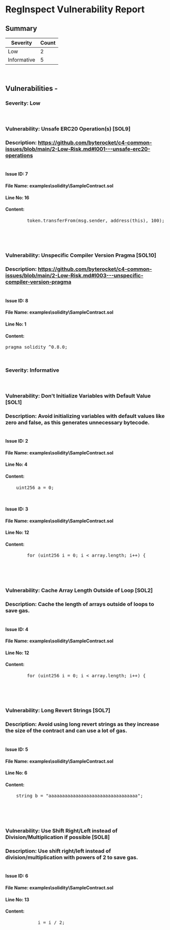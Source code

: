 # **RegInspect Vulnerability Report**



## **Summary**</br>

| **Severity** | **Count** |
| -------- | ----- |
| Low | 2 |
| Informative | 5 |
</br>

## **Vulnerabilities** -



### **Severity: Low**</br>

#### </br>

### **Vulnerability: Unsafe ERC20 Operation(s) [SOL9]**
### **Description**: https://github.com/byterocket/c4-common-issues/blob/main/2-Low-Risk.md#l001---unsafe-erc20-operations</br></br>

#### **Issue ID**: 7


#### **File Name**: examples\solidity\SampleContract.sol
#### **Line No**: 16
#### **Content**: 
<pre>
        token.transferFrom(msg.sender, address(this), 100);
</pre></br>
#### </br>

### **Vulnerability: Unspecific Compiler Version Pragma [SOL10]**
### **Description**: https://github.com/byterocket/c4-common-issues/blob/main/2-Low-Risk.md#l003---unspecific-compiler-version-pragma</br></br>

#### **Issue ID**: 8


#### **File Name**: examples\solidity\SampleContract.sol
#### **Line No**: 1
#### **Content**: 
<pre>
pragma solidity ^0.8.0;
</pre></br>


### **Severity: Informative**</br>

#### </br>

### **Vulnerability: Don't Initialize Variables with Default Value [SOL1]**
### **Description**: Avoid initializing variables with default values like zero and false, as this generates unnecessary bytecode.</br></br>

#### **Issue ID**: 2


#### **File Name**: examples\solidity\SampleContract.sol
#### **Line No**: 4
#### **Content**: 
<pre>
    uint256 a = 0;
</pre></br>


#### **Issue ID**: 3


#### **File Name**: examples\solidity\SampleContract.sol
#### **Line No**: 12
#### **Content**: 
<pre>
        for (uint256 i = 0; i < array.length; i++) {
</pre></br>
#### </br>

### **Vulnerability: Cache Array Length Outside of Loop [SOL2]**
### **Description**: Cache the length of arrays outside of loops to save gas.</br></br>

#### **Issue ID**: 4


#### **File Name**: examples\solidity\SampleContract.sol
#### **Line No**: 12
#### **Content**: 
<pre>
        for (uint256 i = 0; i < array.length; i++) {
</pre></br>
#### </br>

### **Vulnerability: Long Revert Strings [SOL7]**
### **Description**: Avoid using long revert strings as they increase the size of the contract and can use a lot of gas.</br></br>

#### **Issue ID**: 5


#### **File Name**: examples\solidity\SampleContract.sol
#### **Line No**: 6
#### **Content**: 
<pre>
    string b = "aaaaaaaaaaaaaaaaaaaaaaaaaaaaaaaaa";
</pre></br>
#### </br>

### **Vulnerability: Use Shift Right/Left instead of Division/Multiplication if possible [SOL8]**
### **Description**: Use shift right/left instead of division/multiplication with powers of 2 to save gas.</br></br>

#### **Issue ID**: 6


#### **File Name**: examples\solidity\SampleContract.sol
#### **Line No**: 13
#### **Content**: 
<pre>
            i = i / 2;
</pre></br>





